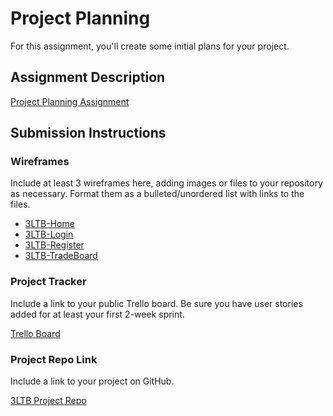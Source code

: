 # Project Planning
For this assignment, you'll create some initial plans for your project.

## Assignment Description
[Project Planning Assignment](https://education.launchcode.org/liftoff/modules/assignments/project-planning)

## Submission Instructions

### Wireframes

Include at least 3 wireframes here, adding images or files to your repository as necessary. Format them as a bulleted/unordered list with links to the files.
* [3LTB-Home](3LTB-Home.jpg)
* [3LTB-Login](3LTB-Login.jpg)
* [3LTB-Register](3LT-Register.jpg)
* [3LTB-TradeBoard](3LTB-TradeBoard.jpg)
### Project Tracker

Include a link to your public Trello board. Be sure you have user stories added for at least your first 2-week sprint.

[Trello Board](https://trello.com/b/groHhAIA/3ltb)

### Project Repo Link

Include a link to your project on GitHub.

[3LTB Project Repo](https://github.com/xfroggy/3LTB)
